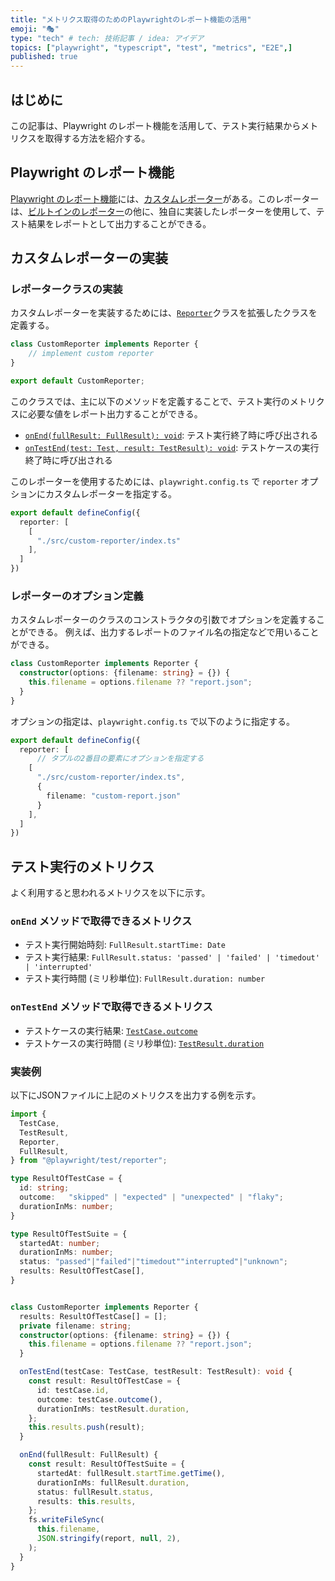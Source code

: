 ```yaml
---
title: "メトリクス取得のためのPlaywrightのレポート機能の活用"
emoji: "🎭"
type: "tech" # tech: 技術記事 / idea: アイデア
topics: ["playwright", "typescript", "test", "metrics", "E2E",]
published: true
---
```


## はじめに

この記事は、Playwright のレポート機能を活用して、テスト実行結果からメトリクスを取得する方法を紹介する。

## Playwright のレポート機能

[Playwright のレポート機能](https://playwright.dev/docs/test-reporters)には、[カスタムレポーター](https://playwright.dev/docs/test-reporters#custom-reporters)がある。このレポーターは、[ビルトインのレポーター](https://playwright.dev/docs/test-reporters#built-in-reporters)の他に、独自に実装したレポーターを使用して、テスト結果をレポートとして出力することができる。

## カスタムレポーターの実装

### レポータークラスの実装

カスタムレポーターを実装するためには、[`Reporter`](https://playwright.dev/docs/api/class-reporter)クラスを拡張したクラスを定義する。

```typescript:src/custom-reporter/index.ts
class CustomReporter implements Reporter {
    // implement custom reporter
}

export default CustomReporter;
```

このクラスでは、主に以下のメソッドを定義することで、テスト実行のメトリクスに必要な値をレポート出力することができる。

- [`onEnd(fullResult: FullResult): void`](https://playwright.dev/docs/api/class-reporter#reporter-on-end): テスト実行終了時に呼び出される
- [`onTestEnd(test: Test, result: TestResult): void`](https://playwright.dev/docs/api/class-reporter#reporter-on-test-end): テストケースの実行終了時に呼び出される

このレポーターを使用するためには、`playwright.config.ts` で `reporter` オプションにカスタムレポーターを指定する。

```typescript:playwright.config.ts
export default defineConfig({
  reporter: [
    [
      "./src/custom-reporter/index.ts"
    ],
  ]
})
```

### レポーターのオプション定義

カスタムレポーターのクラスのコンストラクタの引数でオプションを定義することができる。
例えば、出力するレポートのファイル名の指定などで用いることができる。

```typescript:src/custom-reporter/index.ts
class CustomReporter implements Reporter {
  constructor(options: {filename: string} = {}) {
    this.filename = options.filename ?? "report.json";
  }
}
```

オプションの指定は、`playwright.config.ts` で以下のように指定する。

```typescript:playwright.config.ts
export default defineConfig({
  reporter: [
      // タプルの2番目の要素にオプションを指定する
    [
      "./src/custom-reporter/index.ts",
      {
        filename: "custom-report.json"
      }
    ],
  ]
})
```

## テスト実行のメトリクス

よく利用すると思われるメトリクスを以下に示す。

### `onEnd` メソッドで取得できるメトリクス

- テスト実行開始時刻: `FullResult.startTime: Date`
- テスト実行結果: `FullResult.status: 'passed' | 'failed' | 'timedout' | 'interrupted'`
- テスト実行時間 (ミリ秒単位): `FullResult.duration: number`

### `onTestEnd` メソッドで取得できるメトリクス

- テストケースの実行結果: [`TestCase.outcome`](https://playwright.dev/docs/api/class-testcase#test-case-outcome)
- テストケースの実行時間 (ミリ秒単位): [`TestResult.duration`](https://playwright.dev/docs/api/class-testresult#test-result-duration)

### 実装例

以下にJSONファイルに上記のメトリクスを出力する例を示す。

```typescript:src/custom-reporter/index.ts
import {
  TestCase,
  TestResult,
  Reporter,
  FullResult,
} from "@playwright/test/reporter";

type ResultOfTestCase = {
  id: string;
  outcome:   "skipped" | "expected" | "unexpected" | "flaky";
  durationInMs: number;
}

type ResultOfTestSuite = {
  startedAt: number;
  durationInMs: number;
  status: "passed"|"failed"|"timedout""interrupted"|"unknown";
  results: ResultOfTestCase[],
}


class CustomReporter implements Reporter {
  results: ResultOfTestCase[] = [];
  private filename: string;
  constructor(options: {filename: string} = {}) {
    this.filename = options.filename ?? "report.json";
  }

  onTestEnd(testCase: TestCase, testResult: TestResult): void {
    const result: ResultOfTestCase = {
      id: testCase.id,
      outcome: testCase.outcome(),
      durationInMs: testResult.duration,
    };
    this.results.push(result);
  }

  onEnd(fullResult: FullResult) {
    const result: ResultOfTestSuite = {
      startedAt: fullResult.startTime.getTime(),
      durationInMs: fullResult.duration,
      status: fullResult.status,
      results: this.results,
    };
    fs.writeFileSync(
      this.filename,
      JSON.stringify(report, null, 2),
    );
  }
}
```
